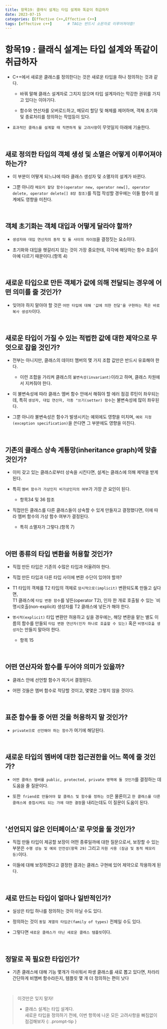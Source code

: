 ```yaml
---
title: 항목19: 클래식 설계는 타입 설계와 똑같이 취급하자
date: 2023-07-15
categories: [Effective C++,Effective C++]
tags: [effective c++]		# TAG는 반드시 소문자로 이루어져야함!
---
```


**항목19 : 클래식 설계는 타입 설계와 똑같이 취급하자**
==============

* C++에서 새로운 클래스를 정의한다는 것은 새로운 타입을 하나 정의하는 것과 같다.

  * 바꿔 말해 클래스 설계자로 그치지 않으며 타입 설계자라는 막강한 권위를 가지고 있다는 이야기다.

  * 함수와 연산자를 오버로드하고, 메모리 할당 및 해제를 제어하며, 객체 초기화 및 종료처리를 정의하는 작업등이 있다.

* `효과적인 클래스를 설계할 때 직면하게 될 고려사항`이 무엇일지 아래에 기술한다.

<br>

**새로 정의한 타입의 객체 생성 및 소멸은 어떻게 이루어져야 하는가?**
--------------

* 이 부분이 어떻게 되느냐에 따라 클래스 생성자 및 소멸자의 설계가 바뀐다.

* 그뿐 아니라 `메모리 할당 함수(operator new, operator new[], operator delete, operator delete[] 8장 참조)`를 직접 작성할 경우에는 이들 함수의 설계에도 영향을 미친다.

<br>

**객체 초기화는 객체 대입과 어떻게 달라야 할까?**
--------------

* `생성자와 대입 연산자의 동작 및 둘 사이의 차이점`을 결정짓는 요소이다.

* 초기화와 대입을 헷갈리지 않는 것이 가장 중요한데, 각각에 해당하는 함수 호출이 아예 다르기 때문이다.(항목 4)

<br>

**새로운 타입으로 만든 객체가 값에 의해 전달되는 경우에 어떤 의미를 줄 것인가?**
--------------

* 잊어야 하지 말아야 할 것은 `어떤 타입에 대해 '값에 의한 전달'을 구현하는 쪽은 바로 복사 생성자`이다.

<br>

**새로운 타입이 가질 수 있는 적법한 값에 대한 제약으로 무엇으로 잡을 것인가?**
--------------

* 전부는 아니지만, 클래스의 데이터 멤버의 몇 가지 조합 값만은 반드시 유효해야 한다.

  * 이런 조합을 가리켜 클래스의 `불변속성(invariant)`이라고 하며, 클래스 차원에서 지켜줘야 한다.

* 이 불변속성에 따라 클래스 멤버 함수 안에서 해줘야 할 에러 점검 루틴이 좌우되는데, 특히 `생성자, 대입 연산자, 각종 "쓰기(setter) 함수`는 불변속성에 많이 좌우된다.

* 그뿐 아니라 불변속성은 함수가 발생시키는 예외에도 영향을 미치며, `예외 지정(exception specification)`을 쓴다면 그 부분에도 영향을 미친다.

<br>

**기존의 클래스 상속 계통망(inheritance graph)에 맞출 것인가?**
--------------

* 이미 갖고 있는 클래스로부터 상속을 시킨다면, 설계는 클래스에 의해 제약을 받게 된다.

* 특히 `멤버 함수가 가상인지 비가상인지의 여부`가 가장 큰 요인이 된다.
  * 항목34 및 36 참조

* 직접만든 클래스를 다른 클래스들이 상속할 수 있게 만들자고 결정했다면, 이에 따라 멤버 함수의 가상 함수 여부가 결정된다.
  * 특히 소멸자가 그렇다.(항목 7)

<br>

**어떤 종류의 타입 변환을 허용할 것인가?**
--------------

* 직접 만든 타입은 기존의 수많은 타입과 어울려야 한다.

* 직접 만든 타입과 다른 타입 사이에 변환 수단이 있어야 할까?

* T1 타입의 객체를 T2 타입의 객체로 `암시적으로(implicit)` 변환되도록 만들고 싶다면,
 <br> T1 클래스에 `타입 변환 함수`를 넣든(operator T2), 인자 한 개로 호출될 수 있는 `비명시호출(non-explicit) 생성자를 T2 클래스에 넣든가 해야 한다.

* `명시적(explicit)` 타입 변환만 허용하고 싶을 경우에는, 해당 변환을 맡는 별도 이름의 함수를 만들되 `타입 변환 연산자(인자 하나로 호출할 수 있는)` 혹은 `비명시호출 생성자`는 만들지 말아야 한다.
  * 항목 15

<br>

**어떤 연산자와 함수를 두어야 의미가 있을까?**
--------------

* 클래스 안에 선언할 함수가 여기서 결정된다.

* 어떤 것들은 멤버 함수로 적당할 것이고, 몇몇은 그렇지 않을 것이다.

<br>

**표준 함수들 중 어떤 것을 허용하지 말 것인가?**
--------------

* `private으로 선언해야 하는 함수`가 여기에 해당된다.

<br>

**새로운 타입의 멤버에 대한 접근권한을 어느 쪽에 줄 것인가?**
--------------

* `어떤 클래스 멤버를 public, protected, private 영역에 둘 것인가`를 결정하는 데 도움을 줄 질문이다.

* 또한` friend로 만들어야 할 클래스 및 함수를 정하는 것`은 물론이고 `한 클래스를 다른 클래스에 중첩시켜도 되는 가에 대한 결정`을 내리는데도 이 질문이 도움이 된다.

<br>

**'선언되지 않은 인터페이스'로 무엇을 둘 것인가?**
--------------

* 직접 만들 타입이 제공할 보장이 어떤 종류일까에 대한 질문으로서, 보장할 수 있는 부분은 `수행 성능 및 예외 안전성(항목 29)` 그리고 `자원 사용 (잠금 및 동적 메모리 등)`이다.

* 이들에 대해 보장하겠다고 결정한 결과는 클래스 구현에 있어 제약으로 작용하게 된다.

<br>

**새로 만드는 타입이 얼마나 일반적인가?**
--------------

* 실상은 타입 하나를 정의하는 것이 아닐 수도 있다.

* 정의하는 것이 `동일 계열의 타입군(family of types)` 전체일 수도 있다.

* 그렇다면 `새로운 클래스가 아닌 새로운 클래스 템플릿`이다.

<br>

**정말로 꼭 필요한 타입인가?**
--------------

* 기존 클래스에 대해 기능 몇개가 아쉬워서 파생 클래스를 새로 뽑고 있다면, 차라리 간단하게 비멤버 함수라든지, 템플릿 몇 개 더 정의하는 편이 낫다

<br>

> 이것만은 잊지 말자!
> * 클래스 설계는 타입 설계다.<br>
> 새로운 타입을 정의하기 전에, 이번 항목에 나온 모든 고려사항을 빠짐없이 점검해보자
{: .prompt-tip }

